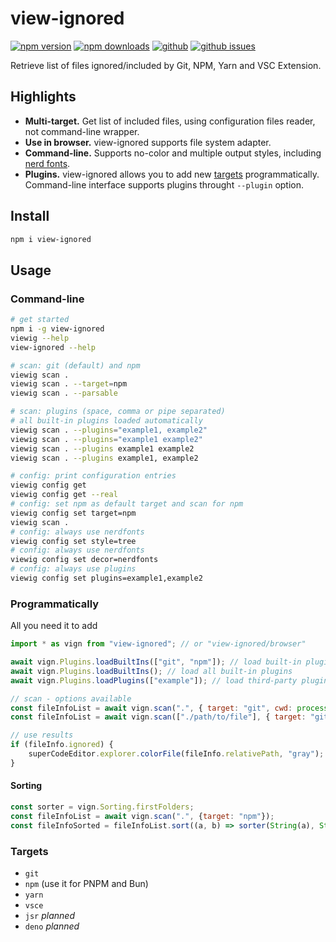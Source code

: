 # view-ignored

[![npm version](https://img.shields.io/npm/v/view-ignored.svg?style=flat)](https://www.npmjs.com/package/view-ignored)
[![npm downloads](https://img.shields.io/npm/dm/view-ignored.svg?style=flat)](https://www.npmjs.com/package/view-ignored)
[![github](https://img.shields.io/github/stars/Mopsgamer/view-ignored.svg?style=flat)](https://github.com/Mopsgamer/view-ignored)
[![github issues](https://img.shields.io/github/issues/Mopsgamer/view-ignored.svg?style=flat)](https://github.com/Mopsgamer/view-ignored/issues)

Retrieve list of files ignored/included by Git, NPM, Yarn and VSC Extension.

## Highlights

- **Multi-target.** Get list of included files, using configuration files reader, not command-line wrapper.
- **Use in browser.** view-ignored supports file system adapter.
- **Command-line.** Supports no-color and multiple output styles, including [nerd fonts](https://github.com/ryanoasis/nerd-fonts).
- **Plugins.** view-ignored allows you to add new [targets](#targets) programmatically. Command-line interface supports plugins throught `--plugin` option.

## Install

```bash
npm i view-ignored
```

## Usage

### Command-line

```bash
# get started
npm i -g view-ignored
viewig --help
view-ignored --help

# scan: git (default) and npm
viewig scan .
viewig scan . --target=npm
viewig scan . --parsable

# scan: plugins (space, comma or pipe separated)
# all built-in plugins loaded automatically
viewig scan . --plugins="example1, example2"
viewig scan . --plugins="example1 example2"
viewig scan . --plugins example1 example2
viewig scan . --plugins example1, example2

# config: print configuration entries
viewig config get
viewig config get --real
# config: set npm as default target and scan for npm
viewig config set target=npm
viewig scan .
# config: always use nerdfonts
viewig config set style=tree
# config: always use nerdfonts
viewig config set decor=nerdfonts
# config: always use plugins
viewig config set plugins=example1,example2
```

### Programmatically

All you need it to add

```js
import * as vign from "view-ignored"; // or "view-ignored/browser"

await vign.Plugins.loadBuiltIns(["git", "npm"]); // load built-in plugins
await vign.Plugins.loadBuiltIns(); // load all built-in plugins
await vign.Plugins.loadPlugins(["example"]); // load third-party plugins

// scan - options available
const fileInfoList = await vign.scan(".", { target: "git", cwd: process.cwd() });
const fileInfoList = await vign.scan(["./path/to/file"], { target: "git", cwd: process.cwd() });

// use results
if (fileInfo.ignored) {
    superCodeEditor.explorer.colorFile(fileInfo.relativePath, "gray");
}
```

#### Sorting

```js
const sorter = vign.Sorting.firstFolders;
const fileInfoList = await vign.scan(".", {target: "npm"});
const fileInfoSorted = fileInfoList.sort((a, b) => sorter(String(a), String(b)));
```

### Targets

- `git`
- `npm` (use it for PNPM and Bun)
- `yarn`
- `vsce`
- `jsr` *planned*
- `deno` *planned*
